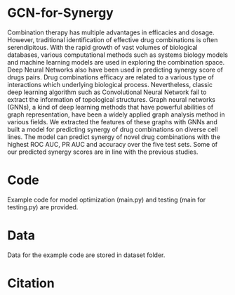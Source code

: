 # GCN-for-Synergy
Combination therapy has multiple advantages in efficacies and dosage. However, traditional identification of effective drug combinations is often serendipitous. With the rapid growth of vast volumes of biological databases, various computational methods such as systems biology models and machine learning models are used in exploring the combination space. Deep Neural Networks also have been used in predicting synergy score of drugs pairs. Drug combinations efficacy are related to a various type of interactions which underlying biological process. Nevertheless, classic deep learning algorithm such as Convolutional Neural Network fail to extract the information of topological structures. Graph neural networks (GNNs), a kind of deep learning methods that have powerful abilities of graph representation, have been a widely applied graph analysis method in various fields. We extracted the features of these graphs with GNNs and built a model for predicting synergy of drug combinations on diverse cell lines. The model can predict synergy of novel drug combinations with the highest ROC AUC, PR AUC and accuracy over the five test sets. Some of our predicted synergy scores are in line with the previous studies. 

# Code
Example code for model optimization (main.py) and testing (main for testing.py) are provided. 

# Data
Data for the example code are stored in dataset folder.

# Citation
